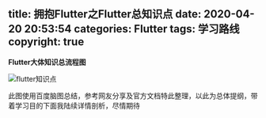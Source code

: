 title: 拥抱Flutter之Flutter总知识点
date: 2020-04-20 20:53:54
categories: Flutter
tags: 学习路线
copyright: true
---

**Flutter大体知识总流程图**

![flutter知识点](https://www.flyada.com/images/flutter知识点.png)

此图使用百度脑图总结，参考网友分享及官方文档特此整理，以此为总体提纲，带着学习目的下面我陆续详情剖析，尽情期待
